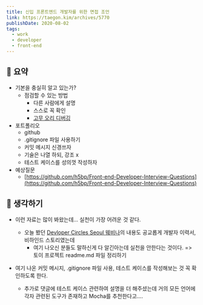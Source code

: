 ```yaml
---
title: 신입 프론트엔드 개발자를 위한 면접 조언
link: https://taegon.kim/archives/5770
publishDate: 2020-08-02
tags:
  - work
  - developer
  - front-end
---
```

## 📝 요약

- 기본을 충실히 알고 있는가? 
  - 점검할 수 있는 방법
    - 다른 사람에게 설명
    - 스스로 꼭 확인
    - [고무 오리 디버깅](https://wikibook.co.kr/article/rubber-duck-problem-solving/)
- 포트폴리오
  - github 
  - .gitignore 파일 사용하기 
  - 커밋 메시지 신경쓰자 
  - 기술은 나열 하되, 강조 x 
  - 테스트 케이스를 성의껏 작성하자 
- 예상질문 
  - [https://github.com/h5bp/Front-end-Developer-Interview-Questions](https://github.com/h5bp/Front-end-Developer-Interview-Questions)

## 🤔 생각하기 
- 이런 자료는 많이 봐왔는데... 실천이 가장 어려운 것 같다.  
  - 오늘 봤던 [Devloper Circles Seoul 웨비나](https://www.facebook.com/groups/DevCSeoul/permalink/3376260125728669)의 내용도 공교롭게 개발자 이력서, 비하인드 스토리였는데 
    - 여기 나오신 분들도 말하신게 다 알긴아는데 실천을 안한다는 것이다. => 토이 프로젝트 readme.md 파일 정리하기 

- 여기 나온 커밋 메시지, .gitignore 파일 사용, 테스트 케이스를 작성해보는 것 꼭 확인하도록 한다.   
    - 추가로 댓글에 테스트 케이스 관련하여 설명을 더 해주셨는데 거의 모든 언어에 각자 관련된 도구가 존재하고 Mocha를 추천한다고....
